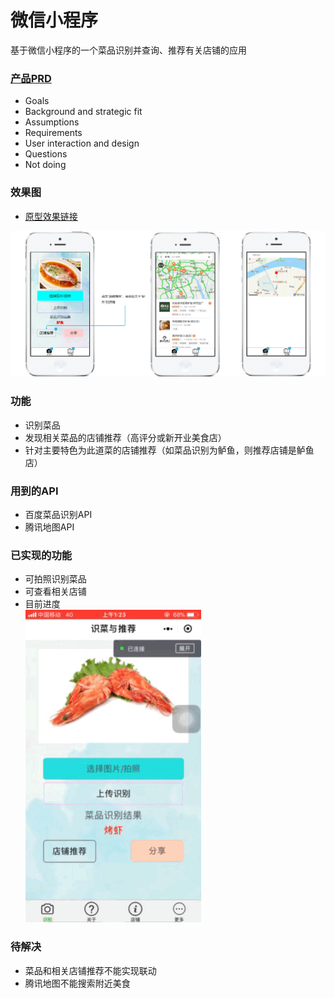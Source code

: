 # 微信小程序
基于微信小程序的一个菜品识别并查询、推荐有关店铺的应用  


### [产品PRD](https://github.com/kkrrystal2/API_ML_AI/blob/master/PRD.md)  
* Goals  
* Background and strategic fit  
* Assumptions  
* Requirements  
* User interaction and design  
* Questions  
* Not doing

### 效果图  
* [原型效果链接](https://kkrrystal2.github.io/prototype/)

![Image text](./pro.jpg)

### 功能
* 识别菜品
* 发现相关菜品的店铺推荐（高评分或新开业美食店）  
* 针对主要特色为此道菜的店铺推荐（如菜品识别为鲈鱼，则推荐店铺是鲈鱼店）


### 用到的API
* 百度菜品识别API  
* 腾讯地图API

### 已实现的功能  
* 可拍照识别菜品  
* 可查看相关店铺  
* 目前进度  
![Image text](./目前进度.gif)


### 待解决
* 菜品和相关店铺推荐不能实现联动  
* 腾讯地图不能搜索附近美食  

